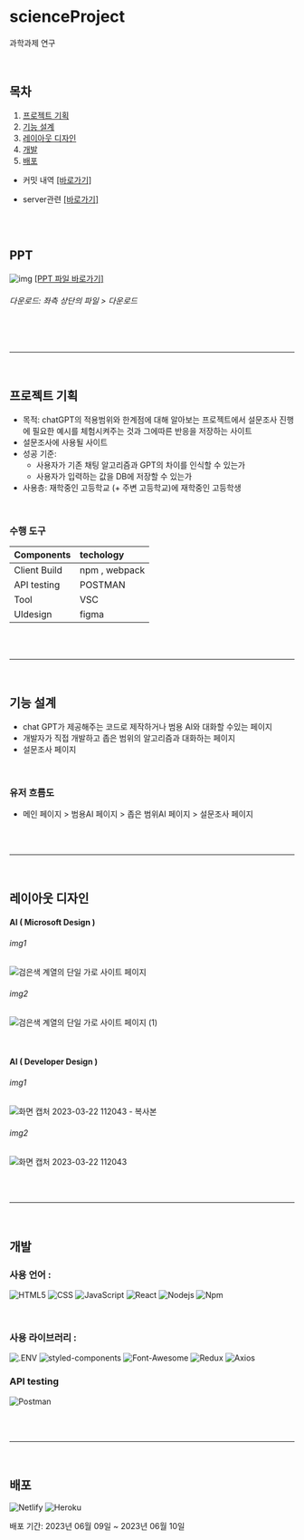 # scienceProject

과학과제 연구

<br>

## 목차

1.  [프로젝트 기획](#프로젝트-기획)
2.  [기능 설계](#기능-설계)
3.  [레이아웃 디자인](#레이아웃-디자인)
4.  [개발]()
5.  [배포]()

- 커밋 내역 [[바로가기]](./commit.md)
- server관련 [[바로가기]]()

  <br><br>

## PPT

![img]()
[[PPT 파일 바로가기]]()

###### 다운로드: 좌측 상단의 파일 > 다운로드

<br><br>

---

<br>

## 프로젝트 기획

- 목적: chatGPT의 적용범위와 한계점에 대해 알아보는 프로젝트에서 설문조사 진행에 필요한 예시를 체험시켜주는 것과 그에따른 반응을 저장하는 사이트
- 설문조사에 사용될 사이트
- 성공 기준:
  - 사용자가 기존 채팅 알고리즘과 GPT의 차이를 인식할 수 있는가
  - 사용자가 입력하는 값을 DB에 저장할 수 있는가
- 사용층: 재학중인 고등학교 (+ 주변 고등학교)에 재학중인 고등학생

<br>

### 수행 도구

| Components   | techology     |
| :----------- | :------------ |
| Client Build | npm , webpack |
| API testing  | POSTMAN       |
| Tool         | VSC           |
| UIdesign     | figma         |

<br><br>

---

<br>

## 기능 설계

- chat GPT가 제공해주는 코드로 제작하거나 범용 AI와 대화할 수있는 페이지
- 개발자가 직접 개발하고 좁은 범위의 알고리즘과 대화하는 페이지
- 설문조사 페이지

<br>

### 유저 흐름도

- 메인 페이지 > 범용AI 페이지 > 좁은 범위AI 페이지 > 설문조사 페이지

<br><br>

---

<br>

## 레이아웃 디자인


#### AI ( Microsoft Design )

###### img1
![검은색 계열의 단일 가로 사이트 페이지](https://user-images.githubusercontent.com/105581475/226787376-c1084abd-b46e-459d-9287-002e3b9ee6d6.png)

###### img2
![검은색 계열의 단일 가로 사이트 페이지 (1)](https://user-images.githubusercontent.com/105581475/226787402-72239e81-1ec9-4b7c-a4ff-9fe3a1ce1d5a.png)

<br>

#### AI ( Developer Design )

###### img1
![화면 캡처 2023-03-22 112043 - 복사본](https://user-images.githubusercontent.com/105581475/226787460-226896b5-f904-49dc-9236-9e96831d2325.png)

###### img2
![화면 캡처 2023-03-22 112043](https://user-images.githubusercontent.com/105581475/226787471-ec18e897-099f-4c28-b3a1-0dbcd300f679.png)

<br><br>

---

<br>

## 개발

### 사용 언어 :

![HTML5](https://img.shields.io/badge/HTML5-E34F26?style=for-the-badge&logo=HTML5&logoColor=white)
![CSS](https://img.shields.io/badge/CSS-1572B6?style=for-the-badge&logo=CSS3&logoColor=white)
![JavaScript](https://img.shields.io/badge/JavaScript-F7DF1E?style=for-the-badge&logo=JavaScript&logoColor=white)
![React](https://img.shields.io/badge/React-61DAFB?style=for-the-badge&logo=React&logoColor=white)
![Nodejs](https://img.shields.io/badge/Nodejs-339933?style=for-the-badge&logo=Node.js&logoColor=white)
![Npm](https://img.shields.io/badge/Npm-CB3837?style=for-the-badge&logo=npm&logoColor=white)

<br>

### 사용 라이브러리 :

![.ENV](https://img.shields.io/badge/.ENV-ECD53F?style=for-the-badge&logo=.ENV&logoColor=white)
![styled-components](https://img.shields.io/badge/styled_components-DB7093?style=for-the-badge&logo=styled-components&logoColor=white)
![Font-Awesome](https://img.shields.io/badge/Font_Awesome-528DD7?style=for-the-badge&logo=Font-Awesome&logoColor=white)
![Redux](https://img.shields.io/badge/Redux-764abc?style=for-the-badge&logo=Redux&logoColor=white)
![Axios](https://img.shields.io/badge/Axios-5a29e4?style=for-the-badge&logo=Axios&logoColor=white)

### API testing

![Postman](https://img.shields.io/badge/Postman-ff6c37?style=for-the-badge&logo=Postman&logoColor=white)

<br><br>

---

<br>

## 배포

![Netlify](https://img.shields.io/badge/Netlify-00C7B7?style=for-the-badge&logo=Netlify&logoColor=white)
![Heroku](https://img.shields.io/badge/Heroku-430098?style=for-the-badge&logo=Heroku&logoColor=white)


배포 기간: 2023년 06월 09일 ~ 2023년 06월 10일

<br>
<br>
